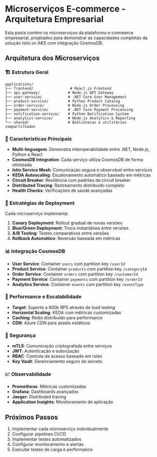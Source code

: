 # Microserviços E-commerce - Arquitetura Empresarial

Esta pasta contém os microserviços da plataforma e-commerce empresarial, projetados para demonstrar as capacidades completas da solução Istio on AKS com integração CosmosDB.

## Arquitetura dos Microserviços

### 🏗️ Estrutura Geral

```
applications/
├── frontend/                 # React.js Frontend
├── api-gateway/             # Node.js API Gateway
├── user-service/            # .NET Core User Management
├── product-service/         # Python Product Catalog
├── order-service/           # Node.js Order Processing
├── payment-service/         # .NET Core Payment Processing
├── notification-service/    # Python Notification System
├── analytics-service/       # Node.js Analytics & Reporting
└── shared/                  # Bibliotecas e utilitários compartilhados
```

### 🎯 Características Principais

- **Multi-linguagem**: Demonstra interoperabilidade entre .NET, Node.js, Python e React
- **CosmosDB Integration**: Cada serviço utiliza CosmosDB de forma otimizada
- **Istio Service Mesh**: Comunicação segura e observável entre serviços
- **KEDA Autoscaling**: Escalonamento automático baseado em métricas
- **Circuit Breaker**: Resiliência com padrões de circuit breaker
- **Distributed Tracing**: Rastreamento distribuído completo
- **Health Checks**: Verificações de saúde avançadas

### 🔄 Estratégias de Deployment

Cada microserviço implementa:

1. **Canary Deployment**: Rollout gradual de novas versões
2. **Blue/Green Deployment**: Troca instantânea entre versões
3. **A/B Testing**: Testes comparativos entre versões
4. **Rollback Automático**: Reversão baseada em métricas

### 📊 Integração CosmosDB

- **User Service**: Container `users` com partition key `/userId`
- **Product Service**: Container `products` com partition key `/categoryId`
- **Order Service**: Container `orders` com partition key `/customerId`
- **Payment Service**: Container `payments` com partition key `/orderId`
- **Analytics Service**: Container `events` com partition key `/eventType`

### 🚀 Performance e Escalabilidade

- **Target**: Suporte a 600k RPS através de load testing
- **Horizontal Scaling**: KEDA com métricas customizadas
- **Caching**: Redis distribuído para performance
- **CDN**: Azure CDN para assets estáticos

### 🔐 Segurança

- **mTLS**: Comunicação criptografada entre serviços
- **JWT**: Autenticação e autorização
- **RBAC**: Controle de acesso baseado em roles
- **Key Vault**: Gerenciamento seguro de secrets

### 📈 Observabilidade

- **Prometheus**: Métricas customizadas
- **Grafana**: Dashboards avançados
- **Jaeger**: Distributed tracing
- **Application Insights**: Monitoramento de aplicação

## Próximos Passos

1. Implementar cada microserviço individualmente
2. Configurar pipelines CI/CD
3. Implementar testes automatizados
4. Configurar monitoramento e alertas
5. Executar testes de carga e performance
